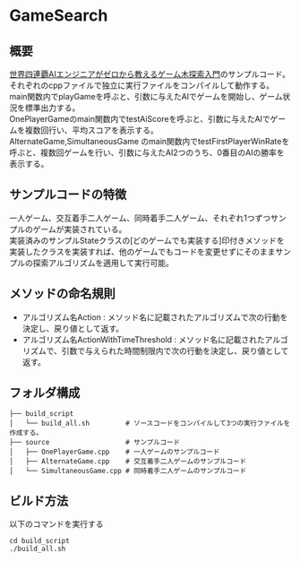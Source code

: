 # GameSearch

## 概要
[世界四連覇AIエンジニアがゼロから教えるゲーム木探索入門](https://qiita.com/thun-c/items/058743a25c37c87b8aa4)のサンプルコード。  
それぞれのcppファイルで独立に実行ファイルをコンパイルして動作する。  
main関数内でplayGameを呼ぶと、引数に与えたAIでゲームを開始し、ゲーム状況を標準出力する。  
OnePlayerGameのmain関数内でtestAiScoreを呼ぶと、引数に与えたAIでゲームを複数回行い、平均スコアを表示する。  
AlternateGame,SimultaneousGame のmain関数内でtestFirstPlayerWinRateを呼ぶと、複数回ゲームを行い、引数に与えたAI2つのうち、0番目のAIの勝率を表示する。  

## サンプルコードの特徴
一人ゲーム、交互着手二人ゲーム、同時着手二人ゲーム、それぞれ1つずつサンプルのゲームが実装されている。  
実装済みのサンプルStateクラスの[どのゲームでも実装する]印付きメソッドを実装したクラスを実装すれば、他のゲームでもコードを変更せずにそのままサンプルの探索アルゴリズムを適用して実行可能。  

## メソッドの命名規則
- アルゴリズム名Action : メソッド名に記載されたアルゴリズムで次の行動を決定し、戻り値として返す。  
- アルゴリズム名ActionWithTimeThreshold : メソッド名に記載されたアルゴリズムで、引数で与えられた時間制限内で次の行動を決定し、戻り値として返す。  

## フォルダ構成

```
├── build_script
│   └── build_all.sh         # ソースコードをコンパイルして3つの実行ファイルを作成する。
├── source                   # サンプルコード
│   ├── OnePlayerGame.cpp    # 一人ゲームのサンプルコード
│   ├── AlternateGame.cpp    # 交互着手二人ゲームのサンプルコード
│   └── SimultaneousGame.cpp # 同時着手二人ゲームのサンプルコード
```

## ビルド方法

以下のコマンドを実行する
```
cd build_script
./build_all.sh
```